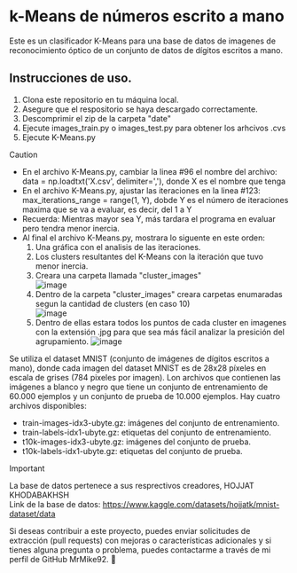 # k-Means de números escrito a mano
Este es un clasificador K-Means para una base de datos de imagenes de reconocimiento óptico de un conjunto de datos de dígitos escritos a mano.

## Instrucciones de uso.

1. Clona este repositorio en tu máquina local.
2. Asegure que el respositorio se haya descargado correctamente.
3. Descomprimir el zip de la carpeta "date"
4. Ejecute images_train.py o images_test.py para obtener los arhcivos .cvs
5. Ejecute K-Means.py

> [!CAUTION]
> - En el archivo K-Means.py, cambiar la linea #96 el nombre del archivo: data = np.loadtxt('X.csv', delimiter=','), donde X es el nombre que tenga
> - En el archivo K-Means.py, ajustar las iteraciones en la linea #123: max_iterations_range = range(1, Y), dobde Y es el número de iteraciones maxima que se va a evaluar, es decir, del 1 a Y
> - Recuerda: Mientras mayor sea Y, más tardara el programa en evaluar pero tendra menor inercia.
> - Al final el archivo K-Means.py, mostrara lo siguente en este orden:
>    1. Una gráfica con el analisis de las iteraciones.
>    2. Los clusters resultantes del K-Means con la iteración que tuvo menor inercia.
>    3. Creara una carpeta llamada "cluster_images"
>    <br>![image](https://github.com/MrMike92/KMeans_numeros_mano_imagenes/assets/93272523/44d6c9be-31e5-4cf2-8508-e7e396b371ee)
>    3. Dentro de la carpeta "cluster_images" creara carpetas enumaradas segun la cantidad de clusters (en caso 10)
>    <br>![image](https://github.com/MrMike92/KMeans_numeros_mano_imagenes/assets/93272523/93649034-24fb-4136-93fb-09a447f2cb5a)
>    4. Dentro de ellas estara todos los puntos de cada cluster en imagenes con la extensión .jpg para que sea más fácil analizar la presición del agrupamiento.
>    ![image](https://github.com/MrMike92/KMeans_numeros_mano_imagenes/assets/93272523/5c4f32e6-9cfc-48f1-be39-9b4df91197e2)

Se utiliza el dataset MNIST (conjunto de imágenes de dígitos escritos a mano), donde cada imagen del dataset MNIST es de 28x28 píxeles en escala de grises (784 pixeles por imagen).
Lon archivos que contienen las imágenes a blanco y negro que tiene un conjunto de entrenamiento de 60.000 ejemplos y un conjunto de prueba de 10.000 ejemplos.
Hay cuatro archivos disponibles:
*	train-images-idx3-ubyte.gz: imágenes del conjunto de entrenamiento.
*	train-labels-idx1-ubyte.gz: etiquetas del conjunto de entrenamiento.
*	t10k-images-idx3-ubyte.gz: imágenes del conjunto de prueba.
* t10k-labels-idx1-ubyte.gz: etiquetas del conjunto de prueba.

> [!IMPORTANT]
> La base de datos pertenece a sus resprectivos creadores, HOJJAT KHODABAKHSH
> <br>Link de la base de datos: https://www.kaggle.com/datasets/hojjatk/mnist-dataset/data

Si deseas contribuir a este proyecto, puedes enviar solicitudes de extracción (pull requests) con mejoras o características adicionales y si tienes alguna pregunta o problema, puedes contactarme a través de mi perfil de GitHub MrMike92. 🐢
